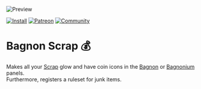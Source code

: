 ![Preview](http://jaliborc.com/media/addons/large/scrap/bagnon.webp)

[![Install](http://img.shields.io/badge/install-curseforge-f16436)](https://www.curseforge.com/wow/addons/pettracker)
[![Patreon](http://img.shields.io/badge/news-patreon-ff424d)](https://www.patreon.com/jaliborc)
[![Community](http://img.shields.io/badge/community-discord-5865F2)](https://bit.ly/discord-jaliborc)

# Bagnon Scrap :moneybag:
Makes all your [Scrap](https://www.curseforge.com/wow/addons/scrap) glow and have coin icons in the [Bagnon](https://www.curseforge.com/wow/addons/bagnon) or [Bagnonium](https://www.curseforge.com/wow/addons/combuctor) panels.  
Furthermore, registers a ruleset for junk items.
